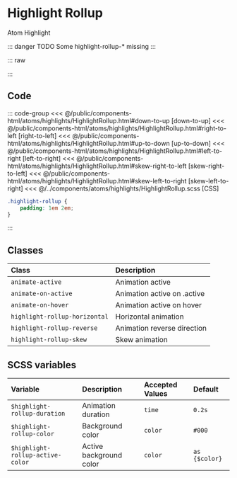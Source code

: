# Highlight Rollup

<Badge type="tip">Atom</Badge> <Badge type="info">Highlight</Badge>

::: danger TODO
Some highlight-rollup-* missing
:::

::: raw
<div class="dev-section">
    <!--@include: ../../public/components-html/atoms/highlights/HighlightRollup.html -->
</div>
:::

## Code

::: code-group
<<< @/public/components-html/atoms/highlights/HighlightRollup.html#down-to-up [down-to-up]
<<< @/public/components-html/atoms/highlights/HighlightRollup.html#right-to-left [right-to-left]
<<< @/public/components-html/atoms/highlights/HighlightRollup.html#up-to-down [up-to-down]
<<< @/public/components-html/atoms/highlights/HighlightRollup.html#left-to-right [left-to-right]
<<< @/public/components-html/atoms/highlights/HighlightRollup.html#skew-right-to-left [skew-right-to-left]
<<< @/public/components-html/atoms/highlights/HighlightRollup.html#skew-left-to-right [skew-left-to-right]
<<< @/../components/atoms/highlights/HighlightRollup.scss [CSS]
```css [custom css for this MD file]
.highlight-rollup {
    padding: 1em 2em;
}
```
:::

## Classes

| Class                         | Description                 |
|:------------------------------|:----------------------------|
| `animate-active`              | Animation active            |
| `animate-on-active`           | Animation active on .active |
| `animate-on-hover`            | Animation active on hover   |
| `highlight-rollup-horizontal` | Horizontal animation        |
| `highlight-rollup-reverse`    | Animation reverse direction |
| `highlight-rollup-skew`       | Skew animation              |


## SCSS variables

| Variable                         | Description             | Accepted Values | Default       |
|:---------------------------------|:------------------------|:----------------|:--------------|
| `$highlight-rollup-duration`     | Animation duration      | `time`          | `0.2s`        |
| `$highlight-rollup-color`        | Background color        | `color`         | `#000`        |
| `$highlight-rollup-active-color` | Active background color | `color`         | `as {$color}` |


<style lang="scss">
@use "docs/theme.scss" as theme;
@use "components/atoms/highlights/HighlightRollup.scss" as * with (
    $highlight-rollup-color: theme.$primary-color
);

.highlight-rollup {
    padding: 1em 2em;
}
</style>